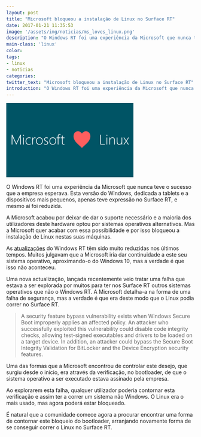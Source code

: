 ```yaml
---
layout: post
title: "Microsoft bloqueou a instalação de Linux no Surface RT"
date: 2017-01-21 11:35:53
image: '/assets/img/noticias/ms_loves_linux.png'
description: "O Windows RT foi uma experiência da Microsoft que nunca teve o sucesso que a empresa esperava."
main-class: 'linux'
color:
tags:
- linux
- noticias
categories:
twitter_text: "Microsoft bloqueou a instalação de Linux no Surface RT"
introduction: "O Windows RT foi uma experiência da Microsoft que nunca teve o sucesso que a empresa esperava."
---
```


![Microsoft loves Linux](/assets/img/noticias/ms_loves_linux.png)

O Windows RT foi uma experiência da Microsoft que nunca teve o sucesso que a empresa esperava. Esta versão do Windows, dedicada a tablets e a dispositivos mais pequenos, apenas teve expressão no Surface RT, e mesmo aí foi reduzida.

A Microsoft acabou por deixar de dar o suporte necessário e a maioria dos utilizadores deste hardware optou por sistemas operativos alternativos. Mas a Microsoft quer acabar com essa possibilidade e por isso bloqueou a instalação de Linux nestas suas máquinas.

As [atualizações](https://technet.microsoft.com/en-us/library/security/ms16-094.aspx) do Windows RT têm sido muito reduzidas nos últimos tempos. Muitos julgavam que a Microsoft iria dar continuidade a este seu sistema operativo, aproximando-o do Windows 10, mas a verdade é que isso não aconteceu.

Uma nova actualização, lançada recentemente veio tratar uma falha que estava a ser explorada por muitos para ter nos Surface RT outros sistemas operativos que não o Windows RT. A Microsoft detalha-a na forma de uma falha de segurança, mas a verdade é que era deste modo que o Linux podia correr no Surface RT.

> A security feature bypass vulnerability exists when Windows Secure Boot improperly applies an affected policy. An attacker who successfully exploited this vulnerability could disable code integrity checks, allowing test-signed executables and drivers to be loaded on a target device. In addition, an attacker could bypass the Secure Boot Integrity Validation for BitLocker and the Device Encryption security features.

Uma das formas que a Microsoft encontrou de controlar este desejo, que surgiu desde o início, era através da verificação, no bootloader, de que o sistema operativo a ser executado estava assinado pela empresa.

Ao explorarem esta falha, qualquer utilizador poderia contornar esta verificação e assim ter a correr um sistema não Windows. O Linux era o mais usado, mas agora poderá estar bloqueado.

É natural que a comunidade comece agora a procurar encontrar uma forma de contornar este bloqueio do bootloader, arranjando novamente forma de se conseguir correr o Linux no Surface RT.
